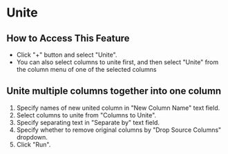 # Unite

## How to Access This Feature
* Click "+" button and select "Unite".
* You can also select columns to unite first, and then select "Unite" from the column menu of one of the selected columns

## Unite multiple columns together into one column
1. Specify names of new united column in "New Column Name" text field.
2. Select columns to unite from "Columns to Unite".
3. Specify separating text in "Separate by" text field.
4. Specify whether to remove original columns by "Drop Source Columns" dropdown.
5. Click "Run".
